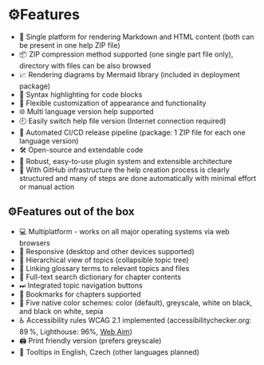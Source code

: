 # &#9881;&#65039;Features

- 🔄 Single platform for rendering Markdown and HTML content (both can be present in one help ZIP file)
- 📦 ZIP compression method supported (one single part file only), directory with files can be also browsed
- 📈 Rendering diagrams by Mermaid library (included in deployment package)
- 🧠 Syntax highlighting for code blocks
- 🎨 Flexible customization of appearance and functionality
- 🌐 Multi language version help supported
- 🕘 Easily switch help file version (Internet connection required)
- 🤖 Automated CI/CD release pipeline (package: 1 ZIP file for each one language version)
- 🛠️ Open-source and extendable code
- 🧩 Robust, easy-to-use plugin system and extensible architecture
- 🔧 With GitHub infrastructure the help creation process is clearly structured and many of steps are done automatically with minimal effort or manual action

## &#9881;&#65039;Features out of the box

- 💻 Multiplatform - works on all major operating systems via web browsers
- 📱 Responsive (desktop and other devices supported)
- 📂 Hierarchical view of topics (collapsible topic tree)
- 📇 Linking glossary terms to relevant topics and files
- 🔎 Full-text search dictionary for chapter contents
- ⏭ Integrated topic navigation buttons
- 🔖 Bookmarks for chapters supported
- 🎨 Five native color schemes: color (default), greyscale, white on black, and black on white, sepia
- ♿ Accessibility rules WCAG 2.1 implemented (accessibilitychecker.org: 89 %, Lighthouse: 96%, [Web Aim][waverep])
- 🖨️ Print friendly version (prefers greyscale)
- 💬 Tooltips in English, Czech (other languages planned)

[waverep]: https://wave.webaim.org/report#/https://helpviewer.github.io "WAVE WebAim report"